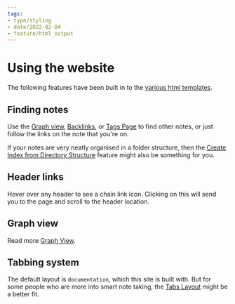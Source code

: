 ```yaml
---
tags:
- type/styling
- date/2022-02-04
- feature/html_output
---
```

   
# Using the website   
The following features have been built in to the [various html templates](../Configurations/Styling/Styling.md#layouts).    
   
## Finding notes   
Use the [Graph view](../Configurations/Features/Graph%20view.md), [Backlinks](../Configurations/Features/Backlinks.md), or [Tags Page](../Configurations/Features/Tags%20Page.md) to find other notes, or just follow the links on the note that you're on.   
   
If your notes are very neatly organised in a folder structure, then the [Create Index from Directory Structure](../Configurations/Modes/Create%20Index%20from%20Directory%20Structure.md) feature might also be something for you.   
   
## Header links   
Hover over any header to see a chain link icon. Clicking on this will send you to the page and scroll to the header location.   
   
## Graph view   
Read more [Graph View](../Configurations/Features/Graph%20view.md).   
   
## Tabbing system   
The default layout is `documentation`, which this site is built with. But for some people who are more into smart note taking, the [Tabs Layout](../Configurations/Styling/Tabs%20Layout.md) might be a better fit.